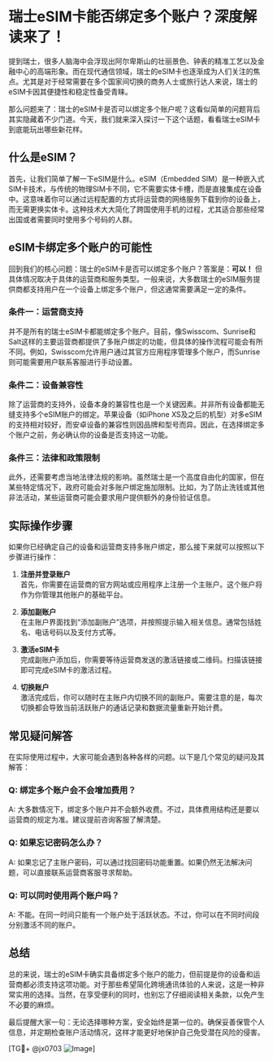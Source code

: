 # 瑞士eSIM卡能否绑定多个账户？深度解读来了！

提到瑞士，很多人脑海中会浮现出阿尔卑斯山的壮丽景色、钟表的精准工艺以及金融中心的高端形象。而在现代通信领域，瑞士的eSIM卡也逐渐成为人们关注的焦点。尤其是对于经常需要在多个国家间切换的商务人士或旅行达人来说，瑞士的eSIM卡因其便捷性和稳定性备受青睐。

那么问题来了：瑞士的eSIM卡是否可以绑定多个账户呢？这看似简单的问题背后其实隐藏着不少门道。今天，我们就来深入探讨一下这个话题，看看瑞士eSIM卡到底能玩出哪些新花样。

## 什么是eSIM？

首先，让我们简单了解一下eSIM是什么。eSIM（Embedded SIM）是一种嵌入式SIM卡技术，与传统的物理SIM卡不同，它不需要实体卡槽，而是直接集成在设备中。这意味着你可以通过远程配置的方式将运营商的网络服务下载到你的设备上，而无需更换实体卡。这种技术大大简化了跨国使用手机的过程，尤其适合那些经常出国或者需要同时使用多个号码的人群。

## eSIM卡绑定多个账户的可能性

回到我们的核心问题：瑞士的eSIM卡是否可以绑定多个账户？答案是：**可以！** 但具体情况取决于具体的运营商和服务类型。一般来说，大多数瑞士的eSIM服务提供商都支持用户在一个设备上绑定多个账户，但这通常需要满足一定的条件。

### 条件一：运营商支持

并不是所有的瑞士eSIM卡都能绑定多个账户。目前，像Swisscom、Sunrise和Salt这样的主要运营商都提供了多账户绑定的功能，但具体的操作流程可能会有所不同。例如，Swisscom允许用户通过其官方应用程序管理多个账户，而Sunrise则可能需要用户联系客服进行手动设置。

### 条件二：设备兼容性

除了运营商的支持外，设备本身的兼容性也是一个关键因素。并非所有设备都能无缝支持多个eSIM账户的绑定。苹果设备（如iPhone XS及之后的机型）对多eSIM的支持相对较好，而安卓设备的兼容性则因品牌和型号而异。因此，在选择绑定多个账户之前，务必确认你的设备是否支持这一功能。

### 条件三：法律和政策限制

此外，还需要考虑当地法律法规的影响。虽然瑞士是一个高度自由化的国家，但在某些特定情况下，政府可能会对多账户绑定施加限制。比如，为了防止洗钱或其他非法活动，某些运营商可能会要求用户提供额外的身份验证信息。

## 实际操作步骤

如果你已经确定自己的设备和运营商支持多账户绑定，那么接下来就可以按照以下步骤进行操作：

1. **注册并登录账户**  
   首先，你需要在运营商的官方网站或应用程序上注册一个主账户。这个账户将作为你管理其他账户的基础平台。

2. **添加副账户**  
   在主账户界面找到“添加副账户”选项，并按照提示输入相关信息。通常包括姓名、电话号码以及支付方式等。

3. **激活eSIM卡**  
   完成副账户添加后，你需要等待运营商发送的激活链接或二维码。扫描该链接即可完成eSIM卡的激活过程。

4. **切换账户**  
   激活完成后，你可以随时在主账户内切换不同的副账户。需要注意的是，每次切换都会导致当前活跃账户的通话记录和数据流量重新开始计费。

## 常见疑问解答

在实际使用过程中，大家可能会遇到各种各样的问题。以下是几个常见的疑问及其解答：

### Q: 绑定多个账户会不会增加费用？
A: 大多数情况下，绑定多个账户并不会额外收费。不过，具体费用结构还是要以运营商的规定为准。建议提前咨询客服了解清楚。

### Q: 如果忘记密码怎么办？
A: 如果忘记了主账户密码，可以通过找回密码功能重置。如果仍然无法解决问题，可以直接联系运营商客服寻求帮助。

### Q: 可以同时使用两个账户吗？
A: 不能。在同一时间只能有一个账户处于活跃状态。不过，你可以在不同时间段分别激活不同的账户。

## 总结

总的来说，瑞士的eSIM卡确实具备绑定多个账户的能力，但前提是你的设备和运营商都必须支持这项功能。对于那些希望简化跨境通讯体验的人来说，这是一种非常实用的选择。当然，在享受便利的同时，也别忘了仔细阅读相关条款，以免产生不必要的麻烦。

最后提醒大家一句：无论选择哪种方案，安全始终是第一位的。确保妥善保管个人信息，并定期检查账户活动情况，这样才能更好地保护自己免受潜在风险的侵害。

[TG💪+ @jx0703 ![Image](https://github.com/user-attachments/assets/dbca1d08-cadb-493c-b0ec-ad6f7a83f270)]